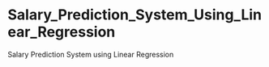 # Salary_Prediction_System_Using_Linear_Regression
Salary Prediction System using Linear Regression
